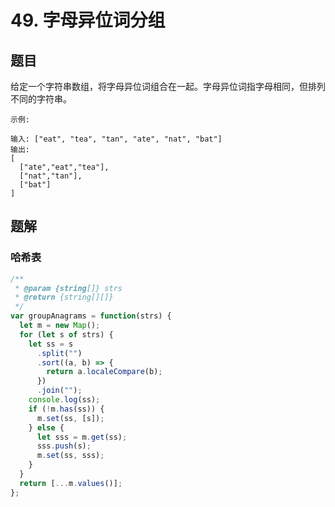 # 49. 字母异位词分组

## 题目

给定一个字符串数组，将字母异位词组合在一起。字母异位词指字母相同，但排列不同的字符串。

```auto
示例:

输入: ["eat", "tea", "tan", "ate", "nat", "bat"]
输出:
[
  ["ate","eat","tea"],
  ["nat","tan"],
  ["bat"]
]
```

## 题解

### 哈希表

```js
/**
 * @param {string[]} strs
 * @return {string[][]}
 */
var groupAnagrams = function(strs) {
  let m = new Map();
  for (let s of strs) {
    let ss = s
      .split("")
      .sort((a, b) => {
        return a.localeCompare(b);
      })
      .join("");
    console.log(ss);
    if (!m.has(ss)) {
      m.set(ss, [s]);
    } else {
      let sss = m.get(ss);
      sss.push(s);
      m.set(ss, sss);
    }
  }
  return [...m.values()];
};
```
